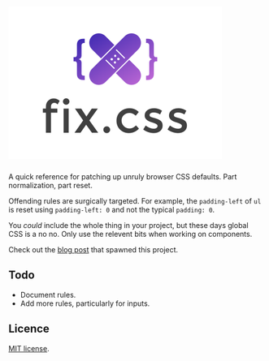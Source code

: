 # ![Fix](fix-logo.svg?raw=true)

A quick reference for patching up unruly browser CSS defaults. Part normalization, part reset.

Offending rules are surgically targeted. For example, the `padding-left` of `ul` is reset using `padding-left: 0` and not the typical `padding: 0`.

You *could* include the whole thing in your project, but these days global CSS is a no no. Only use the relevent bits when working on components.

Check out the [blog post](http://jaydenseric.com/blog/forget-normalize-or-resets-lay-your-own-css-foundation) that spawned this project.

## Todo

- Document rules.
- Add more rules, particularly for inputs.

## Licence

[MIT license](https://en.wikipedia.org/wiki/MIT_License).
